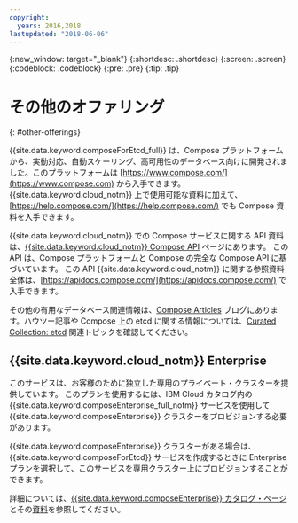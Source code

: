 ```yaml
---
copyright:
  years: 2016,2018
lastupdated: "2018-06-06"
---
```


{:new_window: target="_blank"}
{:shortdesc: .shortdesc}
{:screen: .screen}
{:codeblock: .codeblock}
{:pre: .pre}
{:tip: .tip}

# その他のオファリング 
{: #other-offerings}

{{site.data.keyword.composeForEtcd_full}} は、Compose プラットフォームから、実動対応、自動スケーリング、高可用性のデータベース向けに開発されました。このプラットフォームは [https://www.compose.com/](https://www.compose.com) から入手できます。{{site.data.keyword.cloud_notm}} 上で使用可能な資料に加えて、[https://help.compose.com/](https://help.compose.com/) でも Compose 資料を入手できます。

{{site.data.keyword.cloud_notm}} での Compose サービスに関する API 資料は、[{{site.data.keyword.cloud_notm}} Compose API](https://www.compose.com/articles/the-ibm-cloud-compose-api/) ページにあります。 この API は、Compose プラットフォームと Compose の完全な Compose API に基づいています。 この API {{site.data.keyword.cloud_notm}} に関する参照資料全体は、[https://apidocs.compose.com/](https://apidocs.compose.com/) で入手できます。

その他の有用なデータベース関連情報は、[Compose Articles](https://www.compose.com/articles/) ブログにあります。ハウツー記事や Compose 上の etcd に関する情報については、[Curated Collection: etcd](https://www.compose.com/articles/curated-collection-etcd/) 関連トピックを確認してください。

## {{site.data.keyword.cloud_notm}} Enterprise

このサービスは、お客様のために独立した専用のプライベート・クラスターを提供しています。 このプランを使用するには、IBM Cloud カタログ内の {{site.data.keyword.composeEnterprise_full_notm}} サービスを使用して {{site.data.keyword.composeEnterprise}} クラスターをプロビジョンする必要があります。

{{site.data.keyword.composeEnterprise}} クラスターがある場合は、{{site.data.keyword.composeForEtcd}} サービスを作成するときに Enterprise プランを選択して、このサービスを専用クラスター上にプロビジョンすることができます。 

詳細については、[{{site.data.keyword.composeEnterprise}} カタログ・ページ](https://console.{DomainName}/catalog/services/compose-enterprise)とその[資料](https://console.{DomainName}/docs/services/ComposeEnterprise/index.html#about-compose-enterprise)を参照してください。


